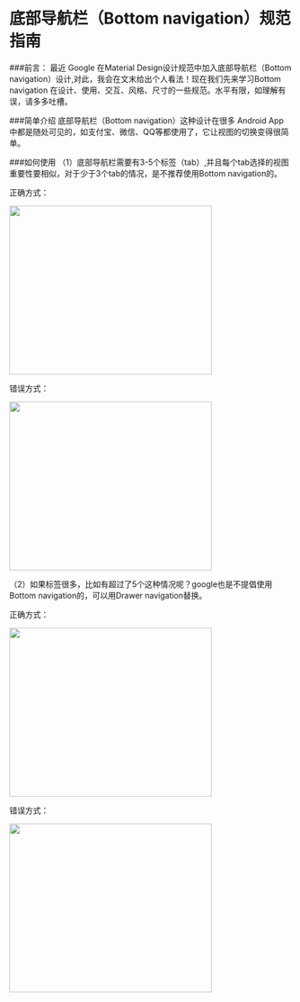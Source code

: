 # 底部导航栏（Bottom navigation）规范指南

###前言：
最近 Google 在Material Design设计规范中加入底部导航栏（Bottom navigation）设计,对此，我会在文末给出个人看法！现在我们先来学习Bottom navigation
 在设计、使用、交互、风格、尺寸的一些规范。水平有限，如理解有误，请多多吐槽。
 
###简单介绍
底部导航栏（Bottom navigation）这种设计在很多 Android App 中都是随处可见的，如支付宝、微信、QQ等都使用了，它让视图的切换变得很简单。

###如何使用
（1）底部导航栏需要有3-5个标签（tab）,并且每个tab选择的视图重要性要相似，对于少于3个tab的情况，是不推荐使用Bottom navigation的。

正确方式：

 <img src="https://material-design.storage.googleapis.com/publish/material_v_4/material_ext_publish/0B3321sZLoP_HajN5eDd2UUtGT00/components_bottomnavigation_usage3.png" width="360" height="300" />
 
 错误方式：
 
 <img src="https://material-design.storage.googleapis.com/publish/material_v_4/material_ext_publish/0B3321sZLoP_HYkp0Z1g0dHJXQ3c/components_bottomnavigation_usage4.png" width="360" height="300" />
 
 （2）如果标签很多，比如有超过了5个这种情况呢？google也是不提倡使用Bottom navigation的，可以用Drawer navigation替换。
 
 正确方式：
 
 
 <img src="https://material-design.storage.googleapis.com/publish/material_v_4/material_ext_publish/0B3321sZLoP_HZHA1UVAyRFpMVDQ/components_bottomnavigation_usage5.png" width="360" height="300" />
 
  错误方式：
 
  <img src="https://material-design.storage.googleapis.com/publish/material_v_4/material_ext_publish/0B3321sZLoP_HbjhLajFZd0JZbmM/components_bottomnavigation_usage6.png" width="360" height="300" />
  
  
  
  
 



